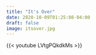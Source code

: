 ```yaml
---
title: "It's Over"
date: 2020-10-09T01:25:08-04:00
draft: false
image: itsover.jpg
---
```

{{< youtube LVtgPQkdkMs >}}

